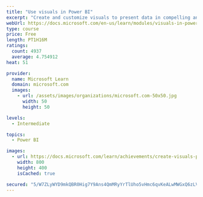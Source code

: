 ```yaml
---
title: "Use visuals in Power BI"
excerpt: "Create and customize visuals to present data in compelling and insightful ways."
webUrl: https://docs.microsoft.com/en-us/learn/modules/visuals-in-power-bi/
type: course
price: Free
length: PT1H16M
ratings:
  count: 4937
  average: 4.754912
heat: 51

provider:
  name: Microsoft Learn
  domain: microsoft.com
  images:
    - url: /assets/images/organizations/microsoft.com-50x50.jpg
      width: 50
      height: 50

levels:
  - Intermediate

topics:
  - Power BI

images:
  - url: https://docs.microsoft.com/learn/achievements/create-visuals-power-bi-desktop-social.png
    width: 800
    height: 400
    isCached: true

secured: "5/W7ZLyWYD9mkQBR0Hig7Y9Ans4QmMRyYrTlUho5vHmc6qvKeALwMWGxQ6zLVJe3XrvsoyVfh4rJxaVUTY8lKcGm2eu1WCXPBKnJTUuenIS1cJ64ZKeEWRa83nR5NkQcjwWeQH91VTMkG1a9YwJz/dt2M9bFgh49B+BTXRS8hpmj+Ar2E8xhssQXyWMNeMGMDlmXZvnSCZaqzpr9xC5GQCQ4RtF9rvGhPQb7ooAvzeO2oHBo+QDxPPYxYkC5TUc/KWXjhOs9QfCYeRg2AuI42QzFINIVg40F8CRejie32mjQMULNGn2UPYecjDZd1pucNMxQ7i7iYo8yf01Q9bZX63+MmLp4D+INkLrcrdmfgdcKuI6aOLd7sDgq9YOOwuU8rPIRvWJz+VNq0btHzxePDijAt4TmRJKo4vOtYfZsjQI=;yXKKUhZYq4xe827n+E9jnA=="
---
```


